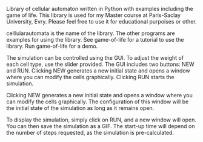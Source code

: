 Library of cellular automaton written in Python with examples including the game of life.
This library is used for my Master course at Paris-Saclay University, Evry.
Please feel free to use it for educational purpoises or other.

celllularautomata is the name of the library. The other programs are examples for using the library.
See game-of-life for a tutorial to use the library. Run game-of-life for a demo.

The simulation can be controlled using the GUI. To adjust the weight of each cell type, use the slider provided.  The GUI includes two buttons: NEW and RUN. Clicking NEW generates a new initial state and opens a window where you can modify the cells graphically. Clicking RUN starts the simulation. 

Clicking NEW generates a new initial state and opens a window where you can modify the cells graphically. The configuration of this window will be the initial state of the simulation as long as it remains open. 

To display the simulation, simply click on RUN, and a new window will open. You can then save the simulation as a GIF. The start-up time will depend on the number of steps requested, as the simulation is pre-calculated.